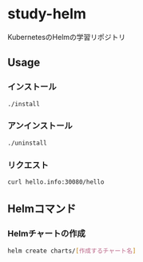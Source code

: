 # study-helm
KubernetesのHelmの学習リポジトリ

## Usage

### インストール

```sh
./install
```

### アンインストール

```sh
./uninstall
```

### リクエスト

```sh
curl hello.info:30080/hello
```

## Helmコマンド

### Helmチャートの作成

```sh
helm create charts/[作成するチャート名]
```


